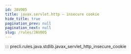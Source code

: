 ```yaml
---
id: JAV005
title: javax.servlet.http — insecure cookie
hide_title: true
pagination_prev: null
pagination_next: null
slug: /rules/JAV005
---
```


::: precli.rules.java.stdlib.javax_servlet_http_insecure_cookie
